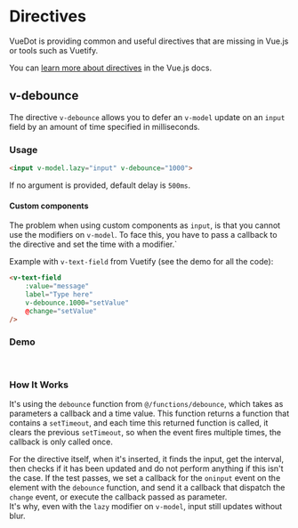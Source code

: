 # Directives

VueDot is providing common and useful directives that are missing in Vue.js or tools such as Vuetify.

You can [learn more about directives](https://vuejs.org/v2/guide/custom-directive.html) in the Vue.js docs.

## v-debounce

The directive `v-debounce` allows you to defer an `v-model` update on an `input` field by an amount of time specified in milliseconds.

### Usage

```html
<input v-model.lazy="input" v-debounce="1000">
```

If no argument is provided, default delay is `500ms`.

<!-- ::: tip
You can use the function `debounce` from `@/functions/debounce` in your scripts.
::: -->

#### Custom components

The problem when using custom components as `input`, is that you cannot use the modifiers on `v-model`.
To face this, you have to pass a callback to the directive and set the time with a modifier.\`

Example with `v-text-field` from Vuetify (see the demo for all the code):

```html
<v-text-field
    :value="message"
    label="Type here"
    v-debounce.1000="setValue"
    @change="setValue"
/>
```

### Demo

<br>
<CodePen
	id="GXegXL"
	:height="370"
	title="v-debounce"
/>

### How It Works

It's using the `debounce` function from `@/functions/debounce`, which takes as parameters a callback and a time value. This function returns a function that contains a `setTimeout`, and each time this returned function is called, it clears the previous `setTimeout`, so when the event fires multiple times, the callback is only called once.

For the directive itself, when it's inserted, it finds the input, get the interval, then checks if it has been updated and do not perform anything if this isn't the case. If the test passes, we set a callback for the `oninput` event on the element with the `debounce` function, and send it a callback that dispatch the `change` event, or execute the callback passed as parameter.<br>
It's why, even with the `lazy` modifier on `v-model`, input still updates without blur.
